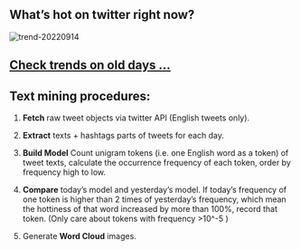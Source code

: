 ## What’s hot on twitter right now?

![trend-20220914][wordcloud]

[wordcloud]: https://raw.githubusercontent.com/xdqc/tweet-trend-everyday/master/word-cloud/trend-20220914.png?token=AF5V4P7ADR6KQBZ4CEDTNIK6AXRMU "trend-20220914"

## [Check trends on old days ...](https://github.com/xdqc/tweet-trend-everyday/tree/master/word-cloud)

## Text mining procedures:

1. **Fetch** raw tweet objects via twitter API (English tweets only).

2. **Extract** texts + hashtags parts of tweets for each day.

3. **Build Model** Count unigram tokens (i.e. one English word as a token) of tweet texts, calculate the occurrence frequency of each token, order by frequency high to low.

4. **Compare** today’s model and yesterday’s model. If today’s frequency of one token is higher than 2 times of yesterday’s frequency, which mean the hottiness of that word increased by more than 100%, record that token. (Only care about tokens with frequency >10^-5 )

5. Generate **Word Cloud** images.
